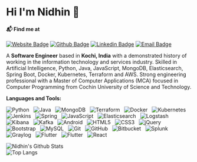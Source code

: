 # Hi I'm Nidhin 👋

#### 📬 Find me at
[![Website Badge](http://img.shields.io/badge/-Website-green?style=flat-square&logo=Google-Chrome&link=https://nidhinradh.me/)](https://nidhinradh.me/) 
[![Github Badge](http://img.shields.io/badge/-Github-black?style=flat-square&logo=github&link=https://github.com/nidhinradh/)](https://github.com/nidhinradh/) 
[![Linkedin Badge](https://img.shields.io/badge/-LinkedIn-blue?style=flat-square&logo=Linkedin&logoColor=white&link=https://www.linkedin.com/in/nidhinradh/)](https://www.linkedin.com/in/nidhinradh)
[![Email Badge](https://img.shields.io/badge/-Email-d14836?style=flat-square&logo=Gmail&logoColor=white&link=mailto:hello@nidhinradh.me)](mailto:hello@nidhinradh.me)

A **Software Engineer** based in **Kochi, India** with a demonstrated history of working in the information technology and services industry.
Skilled in Artificial Intelligence, Python, Java, JavaScript, MongoDB, Elasticsearch, Spring Boot, Docker, Kubernetes, Terraform and AWS. Strong engineering professional with a Master of Computer Applications (MCA) focused in Computer Programming from Cochin University of Science and Technology.

**Languages and Tools:** 

![Python](https://img.shields.io/badge/-Python-black?logo=Python&style=social)&nbsp;&nbsp;
![Java](https://img.shields.io/badge/-Java-black?logo=java&style=social)&nbsp;&nbsp;
![MongoDB](https://img.shields.io/badge/-MongoDB-black?logo=mongodb&style=social)&nbsp;&nbsp;
![Terraform](https://img.shields.io/badge/-Terraform-black?logo=terraform&style=social)&nbsp;&nbsp;
![Docker](https://img.shields.io/badge/-Docker-black?logo=docker&style=social)&nbsp;&nbsp;
![Kubernetes](https://img.shields.io/badge/-Kubernetes-black?logo=kubernetes&style=social)&nbsp;&nbsp;
![Jenkins](https://img.shields.io/badge/-Jenkins-black?logo=jenkins&style=social)&nbsp;&nbsp;
![Spring](https://img.shields.io/badge/-Spring%20Framework-black?logo=spring&style=social)&nbsp;&nbsp;
![JavaScript](https://img.shields.io/badge/-JavaScript-black?logo=javascript&style=social)&nbsp;&nbsp;
![Elasticsearch](https://img.shields.io/badge/-Elasticsearch-black?logo=elasticsearch&style=social)&nbsp;&nbsp;
![Logstash](https://img.shields.io/badge/-Logstash-black?logo=logstash&style=social)&nbsp;&nbsp;
![Kibana](https://img.shields.io/badge/-Kibana-black?logo=kibana&style=social)&nbsp;&nbsp;
![Kafka](https://img.shields.io/badge/-Kafka-black?logo=apache&style=social)&nbsp;&nbsp;
![Android](https://img.shields.io/badge/-Android-black?logo=android&style=social)&nbsp;&nbsp;
![HTML5](https://img.shields.io/badge/-HTML5-black?logo=html5&style=social)&nbsp;&nbsp;
![CSS3](https://img.shields.io/badge/-CSS3-black?logo=css3&style=social)&nbsp;&nbsp;
![jQuery](https://img.shields.io/badge/-jQuery-black?logo=jquery&style=social)&nbsp;&nbsp;
![Bootstrap](https://img.shields.io/badge/-Bootstrap-black?logo=bootstrap&style=social)&nbsp;&nbsp;
![MySQL](https://img.shields.io/badge/-MySQL-black?logo=mysql&style=social)&nbsp;&nbsp;
![Git](https://img.shields.io/badge/-Git-black?logo=git&style=social)&nbsp;&nbsp;
![GitHub](https://img.shields.io/badge/-GitHub-black?logo=github&style=social)&nbsp;&nbsp;
![Bitbucket](https://img.shields.io/badge/-Bitbucket-black?logo=bitbucket&style=social)&nbsp;&nbsp;
![Splunk](https://img.shields.io/badge/-Splunk-black?logo=splunk&style=social)&nbsp;&nbsp;
![Graylog](https://img.shields.io/badge/-Graylog-black?logo=graylog&style=social)&nbsp;&nbsp;
![Flutter](https://img.shields.io/badge/-Flutter-black?logo=flutter&style=social)&nbsp;&nbsp;
![Flutter](https://img.shields.io/badge/-Flutter-black?logo=flutter&style=social)&nbsp;&nbsp;
![React](https://img.shields.io/badge/-React-black?logo=react&style=social)&nbsp;&nbsp;


![Nidhin's Github Stats](https://github-readme-stats.vercel.app/api?username=nidhinradh&count_private=true&show_icons=true&include_all_commits=true)<br/>
![Top Langs](https://github-readme-stats.vercel.app/api/top-langs/?username=nidhinradh&hide=TeX&layout=compact)

<!---
nidhinradh/nidhinradh is a ✨ special ✨ repository because its `README.md` (this file) appears on your GitHub profile.
You can click the Preview link to take a look at your changes.
--->
